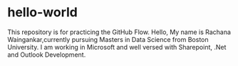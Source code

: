 # hello-world
This repository is for practicing the GitHub Flow.
Hello, 
My name is Rachana Waingankar,currently pursuing Masters in Data Science from Boston University. I am working in Microsoft and well versed with Sharepoint, .Net and Outlook Development.
